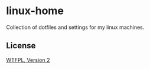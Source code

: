 # linux-home

Collection of dotfiles and settings for my linux machines.

## License

[WTFPL, Version 2](http://sam.zoy.org/wtfpl)
